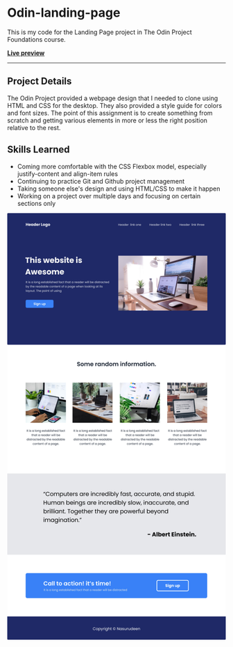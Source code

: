 # Odin-landing-page

This is my code for the Landing Page project in The Odin Project Foundations course.

[**Live preview**](https://nazruweb.github.io/Odin-landing-page/)

---

## Project Details

The Odin Project provided a webpage design that I needed to clone using HTML and CSS for the desktop. They also provided a style guide for colors and font sizes. The point of this assignment is to create something from scratch and getting various elements in more or less the right position relative to the rest.

## Skills Learned

- Coming more comfortable with the CSS Flexbox model, especially justify-content and align-item rules
- Continuing to practice Git and Github project management
- Taking someone else's design and using HTML/CSS to make it happen
- Working on a project over multiple days and focusing on certain sections only

![design](landing-page-design.jpg "Title")

